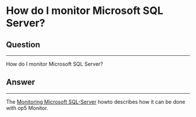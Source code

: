 # How do I monitor Microsoft SQL Server?

## Question

* * * * *

How do I monitor Microsoft SQL Server?

## Answer

* * * * *

The [Monitoring Microsoft SQL-Server](https://kb.op5.com/display/HOWTOs/Monitoring+Microsoft+SQL-Server) howto describes how it can be done with op5 Monitor.

